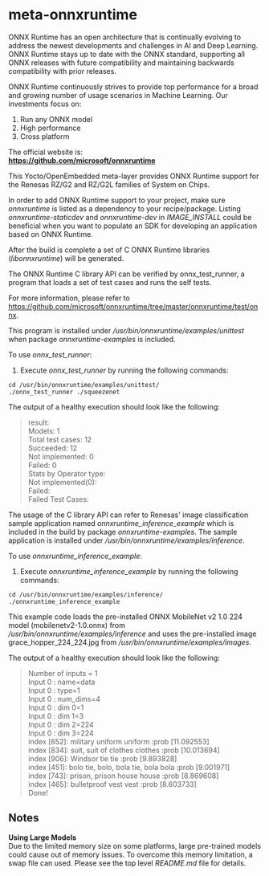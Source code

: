# meta-onnxruntime
ONNX Runtime has an open architecture that is continually evolving to address
the newest developments and challenges in AI and Deep Learning. ONNX Runtime
stays up to date with the ONNX standard, supporting all ONNX releases with
future compatibility and maintaining backwards compatibility with prior
releases.

ONNX Runtime continuously strives to provide top performance for a broad and
growing number of usage scenarios in Machine Learning. Our investments focus on:

1. Run any ONNX model
2. High performance
3. Cross platform

The official website is:  
**https://github.com/microsoft/onnxruntime**

This Yocto/OpenEmbedded meta-layer provides ONNX Runtime support for the Renesas
RZ/G2 and RZ/G2L families of System on Chips.

In order to add ONNX Runtime support to your project, make sure *onnxruntime*
is listed as a dependency to your recipe/package. Listing
*onnxruntime-staticdev* and *onnxruntime-dev* in *IMAGE\_INSTALL* could be
beneficial when you want to populate an SDK for developing an application
based on ONNX Runtime.

After the build is complete a set of C ONNX Runtime libraries
(*libonnxruntime*) will be generated.

The ONNX Runtime C library API can be verified by onnx_test_runner, a program
that loads a set of test cases and runs the self tests.

For more information, please refer to
https://github.com/microsoft/onnxruntime/tree/master/onnxruntime/test/onnx.

This program is installed under */usr/bin/onnxruntime/examples/unittest* when
package *onnxruntime-examples* is included.

To use *onnx_test_runner*:  
1. Execute *onnx_test_runner* by running the following commands:
```
cd /usr/bin/onnxruntime/examples/unittest/
./onnx_test_runner ./squeezenet
```
The output of a healthy execution should look like the following:
> result:   
>	Models: 1  
>	Total test cases: 12  
>		Succeeded: 12  
>		Not implemented: 0  
>		Failed: 0  
>	Stats by Operator type:  
>		Not implemented(0):   
>		Failed:  
> Failed Test Cases:  

The usage of the C library API can refer to Renesas' image classification sample
application named *onnxruntime_inference_example* which is included in the build
by package *onnxruntime-examples*. The sample application is installed under
*/usr/bin/onnxruntime/examples/inference*.

To use *onnxruntime_inference_example*:  
1. Execute *onnxruntime_inference_example* by running the following commands:
```
cd /usr/bin/onnxruntime/examples/inference/
./onnxruntime_inference_example
```

This example code loads the pre-installed ONNX MobileNet v2 1.0 224 model
(mobilenetv2-1.0.onnx) from */usr/bin/onnxruntime/examples/inference* and uses
the pre-installed image grace_hopper_224_224.jpg from
*/usr/bin/onnxruntime/examples/images*.

The output of a healthy execution should look like the following:
> Number of inputs = 1  
> Input 0 : name=data  
> Input 0 : type=1  
> Input 0 : num_dims=4  
> Input 0 : dim 0=1  
> Input 0 : dim 1=3  
> Input 0 : dim 2=224  
> Input 0 : dim 3=224  
> index [652]: military uniform uniform :prob [11.092553]  
> index [834]: suit, suit of clothes clothes :prob [10.013694]  
> index [906]: Windsor tie tie :prob [9.893828]  
> index [451]: bolo tie, bolo, bola tie, bola bola :prob [9.001971]  
> index [743]: prison, prison house house :prob [8.869608]  
> index [465]: bulletproof vest vest :prob [8.603733]  
> Done!  

## Notes ##
**Using Large Models**  
Due to the limited memory size on some platforms, large pre-trained models could
cause out of memory issues. To overcome this memory limitation, a swap file can
used. Please see the top level *README.md* file for details.
